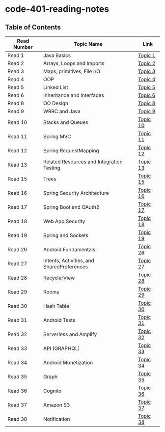 # code-401-reading-notes

## Table of Contents
Read Number | Topic Name | Link
----------- | ---------- | ----
Read 1 | Java Basics | [Topic 1](https://aseel-banna.github.io/code-401-reading-notes/class-01)
Read 2 | Arrays, Loops and Imports | [Topic 2](https://aseel-banna.github.io/code-401-reading-notes/class-02) 
Read 3 | Maps, primitives, File I/O | [Topic 3](https://aseel-banna.github.io/code-401-reading-notes/class-03) 
Read 4 | OOP | [Topic 4](https://aseel-banna.github.io/code-401-reading-notes/class-04) 
Read 5 | Linked List | [Topic 5](https://aseel-banna.github.io/code-401-reading-notes/class-05) 
Read 6 | Inheritance and Interfaces | [Topic 6](https://aseel-banna.github.io/code-401-reading-notes/class-06)
Read 8 | OO Design | [Topic 8](https://aseel-banna.github.io/code-401-reading-notes/class-08)
Read 9 | WRRC and Java | [Topic 9](https://aseel-banna.github.io/code-401-reading-notes/class-09)
Read 10 | Stacks and Queues | [Topic 10](https://aseel-banna.github.io/code-401-reading-notes/class-10)
Read 11 | Spring MVC | [Topic 11](https://aseel-banna.github.io/code-401-reading-notes/class-11)
Read 12 | Spring RequestMapping | [Topic 12](https://aseel-banna.github.io/code-401-reading-notes/class-12)
Read 13 | Related Resources and Integration Testing | [Topic 13](https://aseel-banna.github.io/code-401-reading-notes/class-13)
Read 15 | Trees | [Topic 15](https://aseel-banna.github.io/code-401-reading-notes/class-15)
Read 16 | Spring Security Architecture | [Topic 16](https://aseel-banna.github.io/code-401-reading-notes/class-16)
Read 17 | Spring Boot and OAuth2 | [Topic 17](https://aseel-banna.github.io/code-401-reading-notes/class-17)
Read 18 | Web App Security | [Topic 18](https://aseel-banna.github.io/code-401-reading-notes/class-18)
Read 19 | Spring and Sockets | [Topic 19](https://aseel-banna.github.io/code-401-reading-notes/class-19)
Read 26 | Android Fundamentals | [Topic 26](https://aseel-banna.github.io/code-401-reading-notes/class-26)
Read 27 | Intents, Activities, and SharedPreferences | [Topic 27](https://aseel-banna.github.io/code-401-reading-notes/class-27)
Read 28 | RecyclerView | [Topic 28](https://aseel-banna.github.io/code-401-reading-notes/class-28)
Read 29 | Rooms | [Topic 29](https://aseel-banna.github.io/code-401-reading-notes/class-29)
Read 30 | Hash Table | [Topic 30](https://aseel-banna.github.io/code-401-reading-notes/class-30)
Read 31 | Android Tests | [Topic 31](https://aseel-banna.github.io/code-401-reading-notes/class-31)
Read 32 | Serverless and Amplify | [Topic 32](https://aseel-banna.github.io/code-401-reading-notes/class-32)
Read 33 | API (GRAPHQL) | [Topic 33](https://aseel-banna.github.io/code-401-reading-notes/class-33)
Read 34 | Android Monetization | [Topic 34](https://aseel-banna.github.io/code-401-reading-notes/class-34)
Read 35 | Graph | [Topic 35](https://aseel-banna.github.io/code-401-reading-notes/class-35)
Read 36 | Cognito | [Topic 36](https://aseel-banna.github.io/code-401-reading-notes/class-36)
Read 37 | Amazon S3 | [Topic 37](https://aseel-banna.github.io/code-401-reading-notes/class-37)
Read 38 | Notification | [Topic 38](https://aseel-banna.github.io/code-401-reading-notes/class-38)
















